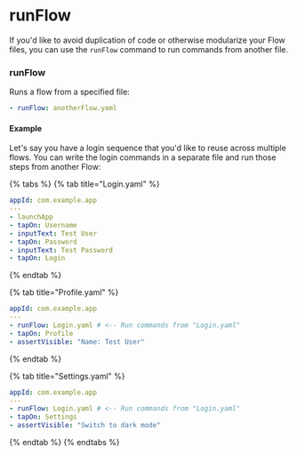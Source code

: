 # runFlow

If you'd like to avoid duplication of code or otherwise modularize your Flow files, you can use the `runFlow` command to run commands from another file.

### runFlow

Runs a flow from a specified file:

```yaml
- runFlow: anotherFlow.yaml
```

#### Example

Let's say you have a login sequence that you'd like to reuse across multiple flows. You can write the login commands in a separate file and run those steps from another Flow:

{% tabs %}
{% tab title="Login.yaml" %}
```yaml
appId: com.example.app
---
- launchApp
- tapOn: Username
- inputText: Test User
- tapOn: Password
- inputText: Test Password
- tapOn: Login
```
{% endtab %}

{% tab title="Profile.yaml" %}
```yaml
appId: com.example.app
---
- runFlow: Login.yaml # <-- Run commands from "Login.yaml"
- tapOn: Profile
- assertVisible: "Name: Test User"
```
{% endtab %}

{% tab title="Settings.yaml" %}
```yaml
appId: com.example.app
---
- runFlow: Login.yaml # <-- Run commands from "Login.yaml"
- tapOn: Settings
- assertVisible: "Switch to dark mode"
```
{% endtab %}
{% endtabs %}
